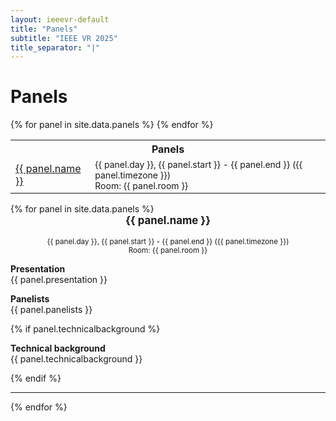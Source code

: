 ```yaml
---
layout: ieeevr-default
title: "Panels"
subtitle: "IEEE VR 2025"
title_separator: "|"
---
```


<h1>Panels</h1>
<div>
	<table class="styled-table">
		<tr>
			<th colspan="3">Panels</th>
		</tr>
		{% for panel in site.data.panels %}
		<tr>
			<td><a href="#{{ panel.id }}">{{ panel.name }}</a></td>
			<td style="font-size: 0.875em;">{{ panel.day }}, {{ panel.start }} - {{ panel.end }} ({{ panel.timezone }})<br>Room: {{ panel.room }}</td>
		</tr>
		{% endfor %}
	</table>
</div>
{% for panel in site.data.panels %}
<br />
<div id="{{ panel.id }}">
    <center><strong><big>{{ panel.name }}</big></strong></center>
    <br />
    <center><small>{{ panel.day }}, {{ panel.start }} - {{ panel.end }} ({{ panel.timezone }})<br>Room: {{ panel.room }}</small></center>
    <p>
        <strong>Presentation</strong><br />
        {{ panel.presentation }}
    </p>
    <p>
        <strong>Panelists</strong><br />
		{{ panel.panelists }}
    </p>
	{% if panel.technicalbackground %}
		<p>
			<strong>Technical background</strong><br />
			{{ panel.technicalbackground }}
		</p>
	{% endif %}
    <hr>
</div>
{% endfor %}